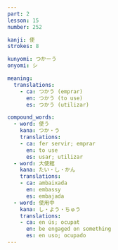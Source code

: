 ```yaml
---
part: 2
lesson: 15
number: 252

kanji: 使
strokes: 8

kunyomi: つかーう
onyomi: シ

meaning:
  translations:
    - ca: つかう (emprar)
      en: つかう (to use)
      es: つかう (utilizar)

compound_words:
  - word: 使う
    kana: つか・う
    translations:
    - ca: fer servir; emprar
      en: to use
      es: usar; utilizar
  - word: 大使館
    kana: たい・し・かん
    translations:
    - ca: ambaixada
      en: embassy
      es: embajada
  - word: 使用中
    kana: し・よう・ちゅう
    translations:
    - ca: en ús; ocupat
      en: be engaged on something
      es: en uso; ocupado
---
```

